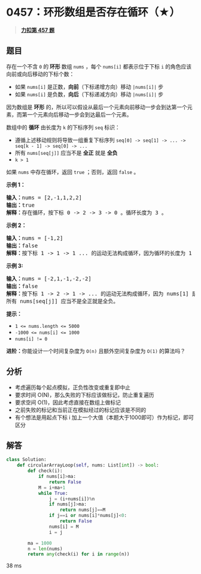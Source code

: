 # 0457：环形数组是否存在循环（★）


> <u>**[力扣第 457 题](https://leetcode.cn/problems/circular-array-loop/)**</u>

## 题目

<p>存在一个不含 <code>0</code> 的<strong> 环形 </strong>数组 <code>nums</code> ，每个 <code>nums[i]</code> 都表示位于下标 <code>i</code> 的角色应该向前或向后移动的下标个数：</p>

<ul>
<li>如果 <code>nums[i]</code> 是正数，<strong>向前</strong>（下标递增方向）移动 <code>|nums[i]|</code> 步</li>
<li>如果 <code>nums[i]</code> 是负数，<strong>向后</strong>（下标递减方向）移动 <code>|nums[i]|</code> 步</li>
</ul>

<p>因为数组是 <strong>环形</strong> 的，所以可以假设从最后一个元素向前移动一步会到达第一个元素，而第一个元素向后移动一步会到达最后一个元素。</p>

<p>数组中的 <strong>循环</strong> 由长度为 <code>k</code> 的下标序列 <code>seq</code> 标识：</p>

<ul>
<li>遵循上述移动规则将导致一组重复下标序列 <code>seq[0] -&gt; seq[1] -&gt; ... -&gt; seq[k - 1] -&gt; seq[0] -&gt; ...</code></li>
<li>所有 <code>nums[seq[j]]</code> 应当不是 <strong>全正</strong> 就是 <strong>全负</strong></li>
<li><code>k &gt; 1</code></li>
</ul>

<p>如果 <code>nums</code> 中存在循环，返回 <code>true</code> ；否则，返回<em> </em><code>false</code><em> </em>。</p>



<p><strong>示例 1：</strong></p>

<pre>
<strong>输入：</strong>nums = [2,-1,1,2,2]
<strong>输出：</strong>true
<strong>解释：</strong>存在循环，按下标 0 -&gt; 2 -&gt; 3 -&gt; 0 。循环长度为 3 。
</pre>

<p><strong>示例 2：</strong></p>

<pre>
<strong>输入：</strong>nums = [-1,2]
<strong>输出：</strong>false
<strong>解释：</strong>按下标 1 -&gt; 1 -&gt; 1 ... 的运动无法构成循环，因为循环的长度为 1 。根据定义，循环的长度必须大于 1 。
</pre>

<p><strong>示例 3:</strong></p>

<pre>
<strong>输入：</strong>nums = [-2,1,-1,-2,-2]
<strong>输出：</strong>false
<strong>解释：</strong>按下标 1 -&gt; 2 -&gt; 1 -&gt; ... 的运动无法构成循环，因为 nums[1] 是正数，而 nums[2] 是负数。
所有 nums[seq[j]] 应当不是全正就是全负。</pre>



<p><strong>提示：</strong></p>

<ul>
<li><code>1 &lt;= nums.length &lt;= 5000</code></li>
<li><code>-1000 &lt;= nums[i] &lt;= 1000</code></li>
<li><code>nums[i] != 0</code></li>
</ul>



<p><strong>进阶：</strong>你能设计一个时间复杂度为 <code>O(n)</code> 且额外空间复杂度为 <code>O(1)</code> 的算法吗？</p>


## 分析

- 考虑遍历每个起点模拟，正负性改变或重复即中止
- 要求时间 O(N)，那么失败的下标应该做标记，防止重复遍历
- 要求空间 O(1)，因此考虑直接在数组上做标记
- 之前失败的标记和当前正在模拟经过的标记应该是不同的
- 有个想法是用起点下标 i 加上一个大值（本题大于1000即可）作为标记，即可区分

## 解答


```python
class Solution:
    def circularArrayLoop(self, nums: List[int]) -> bool:
        def check(i):
            if nums[i]>ma:
                return False
            M = i+ma+1
            while True:
                j = (i+nums[i])%n
                if nums[j]>ma:
                    return nums[j]==M
                if j==i or nums[i]*nums[j]<0:
                    return False
                nums[i] = M
                i = j

        ma = 1000
        n = len(nums)
        return any(check(i) for i in range(n))
```
38 ms

